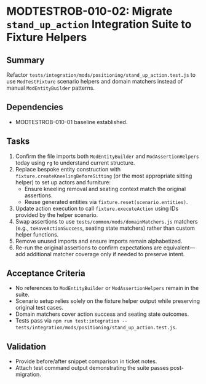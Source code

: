 # MODTESTROB-010-02: Migrate `stand_up_action` Integration Suite to Fixture Helpers

## Summary
Refactor `tests/integration/mods/positioning/stand_up_action.test.js` to use `ModTestFixture` scenario helpers and domain matchers instead of manual `ModEntityBuilder` patterns.

## Dependencies
- MODTESTROB-010-01 baseline established.

## Tasks
1. Confirm the file imports both `ModEntityBuilder` and `ModAssertionHelpers` today using `rg` to understand current structure.
2. Replace bespoke entity construction with `fixture.createKneelingBeforeSitting` (or the most appropriate sitting helper) to set up actors and furniture:
   - Ensure kneeling removal and seating context match the original assertions.
   - Reuse generated entities via `fixture.reset(scenario.entities)`.
3. Update action execution to call `fixture.executeAction` using IDs provided by the helper scenario.
4. Swap assertions to use `tests/common/mods/domainMatchers.js` matchers (e.g., `toHaveActionSuccess`, seating state matchers) rather than custom helper functions.
5. Remove unused imports and ensure imports remain alphabetized.
6. Re-run the original assertions to confirm expectations are equivalent—add additional matcher coverage only if needed to preserve intent.

## Acceptance Criteria
- No references to `ModEntityBuilder` or `ModAssertionHelpers` remain in the suite.
- Scenario setup relies solely on the fixture helper output while preserving original test cases.
- Domain matchers cover action success and seating state outcomes.
- Tests pass via `npm run test:integration -- tests/integration/mods/positioning/stand_up_action.test.js`.

## Validation
- Provide before/after snippet comparison in ticket notes.
- Attach test command output demonstrating the suite passes post-migration.
